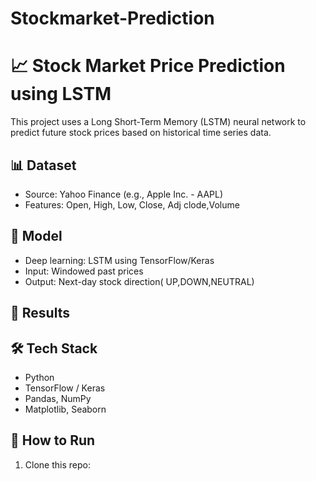 # Stockmarket-Prediction
# 📈 Stock Market Price Prediction using LSTM

This project uses a Long Short-Term Memory (LSTM) neural network to predict future stock prices based on historical time series data.

## 📊 Dataset
- Source: Yahoo Finance (e.g., Apple Inc. - AAPL)
- Features: Open, High, Low, Close, Adj clode,Volume

## 🧠 Model
- Deep learning: LSTM using TensorFlow/Keras
- Input: Windowed past prices
- Output: Next-day stock direction( UP,DOWN,NEUTRAL)

## 📌 Results

## 🛠️ Tech Stack
- Python
- TensorFlow / Keras
- Pandas, NumPy
- Matplotlib, Seaborn

## 🚀 How to Run
1. Clone this repo:

